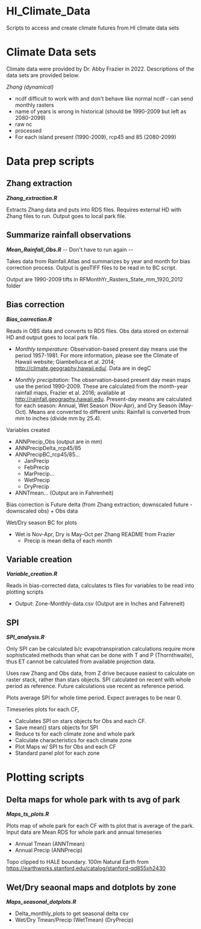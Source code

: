# HI_Climate_Data
Scripts to access and create climate futures from HI climate data sets

# Climate Data sets
Climate data were provided by Dr. Abby Frazier in 2022. Descriptions of the data sets are provided below.

*Zhang (dynamical)*
* ncdf difficult to work with and don't behave like normal ncdf - can send monthly rasters
* name of years is wrong in historical (should be 1990-2009 but left as 2080-2099)
* raw nc
* processed
* For each island present (1990-2009), rcp45 and 85 (2080-2099)

# Data prep scripts
## Zhang extraction
***Zhang_extraction.R***

Extracts Zhang data and puts into RDS files. Requires external HD with Zhang files to run. Output goes to local park file.

## Summarize rainfall observations
***Mean_Rainfall_Obs.R*** -- Don't have to run again --

Takes data from Rainfall.Atlas and summarizes by year and month for bias correction process. Output is geoTIFF files to be read in to BC script. 

Output are 1990-2009 tifts in RFMonthYr_Rasters_State_mm_1920_2012 folder

## Bias correction
***Bias_correction.R***

Reads in OBS data and converts to RDS files. Obs data stored on external HD and output goes to local park file.
  * *Monthly temperature:* Observation-based present day means use the period 1957-1981. For more information, please see the Climate of Hawaii website; Giambelluca et al. 2014; http://climate.geography.hawaii.edu/. Data are in degC

  * *Monthly precipitation:* The observation-based present day mean maps use the period 1990-2009. These are calculated from the month-year rainfall maps, Frazier et al. 2016; available at http://rainfall.geography.hawaii.edu. Present-day means are calculated for each season: Annual, Wet Season (Nov-Apr), and Dry Season (May-Oct). Means are converted to different units: Rainfall is converted from mm to inches (divide mm by 25.4).
  
Variables created
  * ANNPrecip_Obs (output are in mm)
  * ANNPrecipDelta_rcp45/85
  * ANNPrecipBC_rcp45/85...
    * JanPrecip 
    * FebPrecip
    * MarPrecip...
    * WetPrecip
    * DryPrecip
  * ANNTmean... (Output are in Fahrenheit)

Bias correction is Future delta (from Zhang extraction; downscaled future - downscaled obs) + Obs data

Wet/Dry season BC for plots
  * Wet is Nov-Apr, Dry is May-Oct per Zhang README from Frazier
    * Precip is mean delta of each month

## Variable creation
***Variable_creation.R***

Reads in bias-corrected data, calculates ts files for variables to be read into plotting scripts
  * Output: Zone-Monthly-data.csv (Output are in Inches and Fahreneit)
  

## SPI
***SPI_analysis.R***

Only SPI can be calculated b/c evapotranspiration calculations require more sophisticated methods than what can be done with T and P (Thornthwaite), thus ET cannot be calculated from available projection data. 

Uses raw Zhang and Obs data, from Z drive because easiest to calculate on raster stack, rather than stars objects.
SPI calculated on recent with whole period as reference. Future calculations use recent as reference period.

Plots average SPI for whole time period. Expect averages to be near 0.

Timeseries plots for each CF, 

  * Calculates SPI on stars objects for Obs and each CF.
  * Save mean() stars objects for SPI
  * Reduce ts for each climate zone and whole park
  * Calculate characteristics for each climate zone
  * Plot Maps w/ SPI ts for Obs and each CF
  * Standard panel plot for each zone

# Plotting scripts

## Delta maps for whole park with ts avg of park
***Maps_ts_plots.R***

Plots map of whole park for each CF with ts plot that is average of the park.
Input data are Mean RDS for whole park and annual timeseries
  * Annual Tmean (ANNTmean)
  * Annual Precip (ANNPrecip)

  
  Topo clipped to HALE boundary. 100m Natural Earth from https://earthworks.stanford.edu/catalog/stanford-qd855xh2430

## Wet/Dry seaonal maps and dotplots by zone
***Maps_seasonal_dotplots.R***

  * Delta_monthly_plots to get seasonal delta csv
  * Wet/Dry Tmean/Precip (WetTmean) (DryPrecip)
  
  





